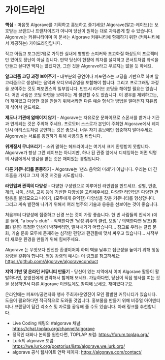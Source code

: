 
# 가이드라인

**핵심** - 마음껏 Algorave를 기획하고 홍보하고 즐기세요! Algorave(알고-레이브)는 보호받는 브랜드나 프랜차이즈가 아니며 당신이 원하는 대로 자유롭게 할 수 있습니다. Algorave는 커뮤니티이며 이 문서는 Algorave 커뮤니티에 함께하기 위한 (커뮤니티에서 제공하는) 가이드라인입니다.

작고 어둡고 포그(안개)로 가득찬 실내에 빵빵한 스피커와 초고화질 화상도의 프로젝터만 있어도 장난이 아닐 겁니다. 만약 당신이 현장에 의자를 설치하고 콘서트처럼 좌석을 만들고 싶다면 막지는 않겠지만, 그런 것을 Algorave라고 부르지는 않을 듯 하네요.

**알고리즘 코딩 과정 보여주기** - 대부분의 공연이나 퍼포먼스는 코딩을 기반으로 하며 알고리즘으로 생성되는 음악과 오디오비쥬얼을 포함해야 합니다. 그리고 프로그래밍 과정을 보여주는 것도 퍼포먼스의 일부입니다. 반드시 라이브 코딩을 해야할 필요는 없습니다. 어떤 사람은 코딩 화면을 보여주는 게 불편할 수도 있습니다. 이 경우를 제외하고는, 더 재미있고 다양한 것을 만들기 위해서라면 다른 예술 형식과 방법을 얼마든지 자유롭게 섞어서 만드세요.

**제도나 기관에 얾매이지 않기** - Algorave는 자유로운 문화이므로 스폰서를 받거나 기관과 연계되는 것은 주의해 주세요. 프로모터 스스로가 본인이 주최한 Algorave에서 레지던시 아티스트처럼 공연하는 것은 좋으나, 너무 자기 홍보에만 집중하지 말아주세요. Algorave는 서로를 응원하기 위해 사용되길 바랍니다.

**위계질서 무너뜨리기** - 소위 말하는 헤드라이너는 여기서 크게 환영받지 못합니다. Algorave가 항상 그런 레이브는 아니지만, 하나 된 관중 앞에서 디제잉하는 어떤 익명의 사람에게서 영감을 받는 것은 재미있는 경험입니다.

**다른 커뮤니티를 존중하기** - Algorave는 '댄스 음악의 미래'가 아닙니다. 우리는 더 긴 호흡을 가지고 그저 이것 저것을 시도합니다.

**라인업과 관객의 다양성** - 다양한 구성원으로 이루어진 라인업을 만드세요. 성별, 인종, 계급, 나이, 신념, 교육 등에 기반한 다양성을 고려해주세요. 다양한 라인업은 다양한 관람층을 불러모으고 나아가, (모두에게 유익한) 다양성을 갖춘 커뮤니티를 형성합니다. 그리고 계속 발전해 나가기 위해서 여러 범주의 기술과 응용을 선보이는 것이 좋습니다.

처음부터 다양성에 집중하고 신경 쓰는 것이 가장 좋습니다. 한 번 사람들의 인식에 (예를 들어, "a boy's club" - 직역한다면 '남성 위주의 클럽, 모임' / 의역한다면 남초(男超) 같은) 특정한 인상이 박혀버리면, 떨쳐내기가 어렵습니다... 참고로 우리는 클럽 문화, 기술 문화 모두에 존재하는 심각한 편향과 편견들에 맞서 싸우고 있습니다... 시작부터 새로운 환경을 만들기 위해 힘써주세요. 

Algorave 는 무엇보다 안전한 환경이어야 하며 벽을 낮추고 접근성을 높이기 위해 행동 강령을 갖춰야 합니다. 행동 강령의 예시는 이 링크를 참고하세요: https://github.com/Algorave/algoraveconduct

**지역 기반 및 온라인 커뮤니티 만들기** - 당신이 있는 지역에서 이미 Algorave 활동이 활발하다면, 운영진에게 연락해서 함께해 보세요. 가능하다면, 당신이 직접 행사를 여는 것을 상상하면서 다른 Algorave 이벤트에도 참여해 보세요. 재미있다구요.

온라인에는 퍼포머/공연자와 행사 주최자/운영진이 모인 활발한 커뮤니티가 있습니다. 도움이 필요하다면 적극적으로 도와줄 것입니다. 홍보물을 만들기 위해 비쥬얼 아이덴티티나 브랜딩이 담긴 리소스 및 자료를 공유해 줄 수도 있습니다. 아래 링크를 추천합니다. 

- Live Coding 채팅의 #algorave 채널: https://chat.toplap.org/channel/algorave
- 정적인 대화나 논의를 원한다면, TOPLAP 포럼: https://forum.toplap.org/
- Lurk의 algorave 포럼: https://we.lurk.org/postorius/lists/algorave.we.lurk.org/
- algorave 공식 웹사이트 연락 페이지: https://algorave.com/contact/
